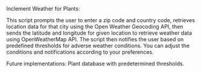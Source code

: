Inclement Weather for Plants:

This script prompts the user to enter a zip code and country code, retrieves location data for that city using the Open Weather Geocoding API, then sends the latitude and longitude for given location to retrieve weather data using OpenWeatherMap API.
The script then notifies the user based on predefined thresholds for adverse weather conditions. 
You can adjust the conditions and notifications according to your preferences.

Future implementations:
Plant database with predetermined thresholds.
